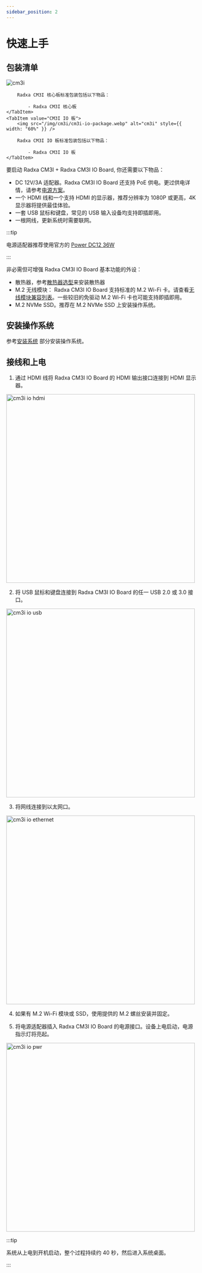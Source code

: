 ```yaml
---
sidebar_position: 2
---
```


# 快速上手

## 包装清单

<Tabs queryString="model">
    <TabItem value="CM3I 核心板">
        <img src="/img/cm3i/cm3i-core-package.webp" alt="cm3i" style={{ width: "60%" }} />

        Radxa CM3I 核心板标准包装包括以下物品：

            - Radxa CM3I 核心板
    </TabItem>
    <TabItem value="CM3I IO 板">
        <img src="/img/cm3i/cm3i-io-package.webp" alt="cm3i" style={{ width: "60%" }} />

        Radxa CM3I IO 板标准包装包括以下物品：

            - Radxa CM3I IO 板
    </TabItem>

</Tabs>

要启动 Radxa CM3I + Radxa CM3I IO Board, 你还需要以下物品：

- DC 12V/3A 适配器。Radxa CM3I IO Board 还支持 PoE 供电。更过供电详情，请参考[电源方案](./power-supply)。
- 一个 HDMI 线和一个支持 HDMI 的显示器，推荐分辨率为 1080P 或更高，4K 显示器将提供最佳体验。
- 一套 USB 鼠标和键盘，常见的 USB 输入设备均支持即插即用。
- 一根网线，更新系统时需要联网。

:::tip

电源适配器推荐使用官方的 [Power DC12 36W](https://radxa.com/products/accessories/power-dc12-36w)

:::

非必需但可增强 Radxa CM3I IO Board 基本功能的外设：

- 散热器，参考[散热器选型](./interface-usage/fan)来安装散热器
- M.2 无线模块： Radxa CM3I IO Board 支持标准的 M.2 Wi-Fi 卡。请查看[无线模块兼容列表](./interface-usage/pcie-e-key#wifi--bt-支持模块列表)。一些较旧的免驱动 M.2 Wi-Fi 卡也可能支持即插即用。
- M.2 NVMe SSD。推荐在 M.2 NVMe SSD 上安装操作系统。

## 安装操作系统

参考[安装系统](./install-os/) 部分安装操作系统。

## 接线和上电

1. 通过 HDMI 线将 Radxa CM3I IO Board 的 HDMI 输出接口连接到 HDMI 显示器。

<img src="/img/cm3i/cm3i-io-hdmi-wire.webp" width="500" alt="cm3i io hdmi" />

2. 将 USB 鼠标和键盘连接到 Radxa CM3I IO Board 的任一 USB 2.0 或 3.0 接口。

<img src="/img/cm3i/cm3i-io-usb-wire.webp" width="500" alt="cm3i io usb" />

3. 将网线连接到以太网口。

<img src="/img/cm3i/cm3i-io-ethernet-wire.webp" width="500" alt="cm3i io ethernet" />

4. 如果有 M.2 Wi-Fi 模块或 SSD，使用提供的 M.2 螺丝安装并固定。

5. 将电源适配器插入 Radxa CM3I IO Board 的电源接口。设备上电启动，电源指示灯将亮起。

<img src="/img/cm3i/cm3i-io-pwr-wire.webp" alt="cm3i io pwr" width="500" />

:::tip

系统从上电到开机启动，整个过程持续约 40 秒，然后进入系统桌面。

:::

